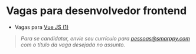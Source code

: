 # Vagas para desenvolvedor frontend

<!-- _Sem vagas disponíveis no momento._ -->
<!-- - Vagas para [React e React Native (2)](./frontend-react.md) -->
<!-- - Vagas para [iOS nativo (1)](./ios-nativo.md) -->
- Vagas para [Vue JS (1)](./frontend-vue.md)

> _Para se candidatar, envie seu currículo para [pessoas@smarppy.com](mailto:pessoas@smarppy.com) com o título da vaga desejada no *assunto*._
